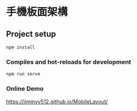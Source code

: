 # 手機板面架構

## Project setup
```
npm install
```

### Compiles and hot-reloads for development
```
npm run serve
```

### Online Demo  
https://jimmyy512.github.io/MobileLayout/
